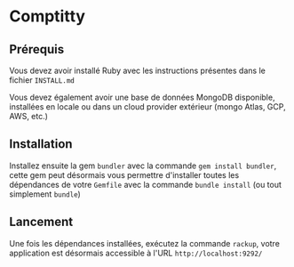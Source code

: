 # Comptitty

## Prérequis

Vous devez avoir installé Ruby avec les instructions présentes dans le fichier `INSTALL.md`

Vous devez également avoir une base de données MongoDB disponible, installées en locale ou dans un cloud provider extérieur (mongo Atlas, GCP, AWS, etc.)

## Installation

Installez ensuite la gem `bundler` avec la commande `gem install bundler`, cette gem peut désormais vous permettre d'installer toutes les dépendances de votre `Gemfile` avec la commande `bundle install` (ou tout simplement `bundle`)

## Lancement

Une fois les dépendances installées, exécutez la commande `rackup`, votre application est désormais accessible à l'URL `http://localhost:9292/`